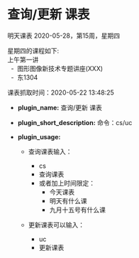 # 查询/更新 课表

<panel-view title="聊天记录">
  <chat-message nickname="Artin" color="#3e484e">明天课表</chat-message>
  <chat-message nickname="小科" avatar="/logo.jpg">2020-05-28，第15周，星期四</chat-message>
  <chat-message nickname="小科" avatar="/logo.jpg">
  
  星期四的课程如下:  
  上午第一讲  
  &nbsp;&nbsp;-&nbsp;&nbsp;图形图像新技术专题讲座(XXX)  
  &nbsp;&nbsp;-&nbsp;&nbsp;东1304
  
  </chat-message>
  <chat-message nickname="小科" avatar="/logo.jpg">课表抓取时间：2020-05-22 13:48:25</chat-message>
</panel-view>

- __plugin_name:__ 查询/更新 课表

- __plugin_short_description:__ 命令：cs/uc

- __plugin_usage:__
  - 查询课表输入：
    - cs
    - 查询课表
    - 或者加上时间限定：
      - 今天课表
      - 明天有什么课
      - 九月十五号有什么课

  - 更新课表可以输入：
    - uc
    - 更新课表

